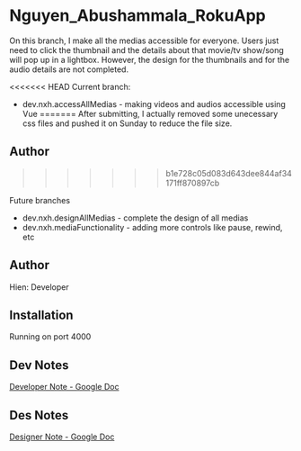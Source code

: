 # Nguyen_Abushammala_RokuApp

On this branch, I make all the medias accessible for everyone. Users just need to click the thumbnail and the details about that movie/tv show/song will pop up in a lightbox. 
However, the design for the thumbnails and for the audio details are not completed. 

<<<<<<< HEAD
Current branch:
- dev.nxh.accessAllMedias - making videos and audios accessible using Vue
=======
After submitting, I actually removed some unecessary css files and pushed it on Sunday to reduce the file size.

## Author
>>>>>>> b1e728c05d083d643dee844af34171ff870897cb

Future branches
- dev.nxh.designAllMedias - complete the design of all medias
- dev.nxh.mediaFunctionality - adding more controls like pause, rewind, etc

## Author

Hien: Developer

## Installation

Running on port 4000

## Dev Notes
[Developer Note - Google Doc](https://docs.google.com/document/d/1oekK48vE3wDM-P5bCPLVEY_z-24lV-mxbX_fwF_90NQ/edit?usp=sharing)

## Des Notes
[Designer Note - Google Doc](https://docs.google.com/document/d/1R5b7_w3MiHAuMEkBoRvKxtx9iVO1UiUysOlxoLwK8ZI/edit?usp=sharing)
